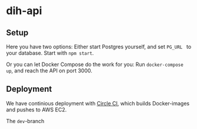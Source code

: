 # dih-api

## Setup
Here you have two options: Either start Postgres yourself, and set `PG_URL ` to your database. Start with `npm start`.

Or you can let Docker Compose do the work for you: Run `docker-compose up`, and reach the API on port 3000.


## Deployment
We have continious deployment with [Circle CI](http://circleci.com), which builds Docker-images and pushes to AWS EC2.

The `dev`-branch
